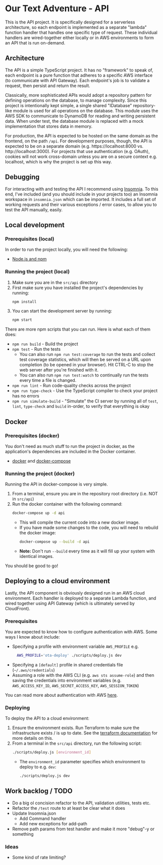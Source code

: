 # Our Text Adventure - API

This is the API project. It is specifically designed for a serverless architecture, so each endpoint is implemented as a separate "lambda" function handler that handles one specific type of request. These individual handlers are wired-together either locally or in AWS environments to form an API that is run on-demand.

## Architecture

The API is a simple TypeScript project. It has no "framework" to speak of, each endpoint is a pure function that adheres to a specific AWS interface (to communicate with API Gateway). Each endpoint's job is to validate a request, then persist and return the result.

Classically, more sophisticated APIs would adopt a repository pattern for defining operations on the database, to manage complexity. Since this project is intentionally kept simple, a single shared "IDatabase" repository-like module is used for all operations on the database. This module uses the AWS SDK to communicate to DynamoDB for reading and writing persistent data. When under test, the database module is replaced with a mock implementation that stores data in memory.

For production, the API is expected to be hosted on the same domain as the frontend, on the path `/api`. For development purposes, though, the API is expected to be on a separate domain (e.g. https://localhost:8000 vs. http://localhost:3000). For projects that use authentication (e.g. OAuth), cookies will not work cross-domain unless you are on a secure context e.g. localhost, which is why the project is set up this way.

## Debugging

For interacting with and testing the API I recommend using [Insomnia](https://insomnia.rest/). To this end, I've included (and you should include in your projects too) an Insomnia workspace in `insomnia.json` which can be imported. It includes a full set of working requests and their various exceptions / error cases, to allow you to test the API manually, easily.


## Local development

### Prerequisites (local)

In order to run the project locally, you will need the following:

  - [Node.js and npm](https://nodejs.org/en/)

### Running the project (local)

1. Make sure you are in the `src/api` directory
1. First make sure you have installed the project's dependencies by running:
    ```sh
    npm install
    ```
1. You can start the development server by running:
    ```sh
    npm start
    ```

There are more npm scripts that you can run. Here is what each of them does:
  - `npm run build` - Build the project
  - `npm test` - Run the tests
    - You can also run `npm run test:coverage` to run the tests and collect test coverage statistics, which will then be served on a URL upon completion (to be opened in your browser). Hit CTRL-C to stop the web server after you're finished with it.
    - You can also run `npm run test:watch` to continually run the tests every time a file is changed.
  - `npm run lint` - Run code-quality checks across the project
  - `npm run type-check` - Use the TypeScript compiler to check your project has no errors
  - `npm run simulate-build` - "Simulate" the CI server by running all of `test`, `lint`, `type-check` and `build` in-order, to verify that everything is okay


## Docker

### Prerequisites (docker)

You don't need as much stuff to run the project in docker, as the application's dependencies are included in the Docker container.

  - [docker](https://docs.docker.com/get-docker/) and [docker-compose](https://docs.docker.com/compose/install/)


### Running the project (docker)

Running the API in docker-compose is very simple.

1. From a terminal, ensure you are in the repository root directory (i.e. NOT in `src/api`)
1. Run the docker container with the following command:
    ```sh
    docker-compose up -d api
    ```
    - This will compile the current code into a new docker image.
    - If you have made some changes to the code, you will need to rebuild the docker image:
      ```sh
      docker-compose up --build -d api
      ```
    - **Note:** Don't run `--build` every time as it will fill up your system with identical images.

You should be good to go!

## Deploying to a cloud environment

Lastly, the API component is obviously designed run in an AWS cloud environment. Each handler is deployed to a separate Lambda function, and wired together using API Gateway (which is ultimately served by CloudFront).

### Prerequisites
You are expected to know how to configure authentication with AWS. Some ways I know about include:
  - Specifying a profile with environment variable `AWS_PROFILE` e.g.
      ```sh
        AWS_PROFILE='ota-deploy' ./scripts/deploy.js dev
      ```
  - Specifying a `[default]` profile in shared credentials file (`~/.aws/credentials`)
  - Assuming a role with the AWS CLI (e.g. `aws sts assume-role`) and then saving the credentials into environment variables (e.g. `AWS_ACCESS_KEY_ID`, `AWS_SECRET_ACCESS_KEY`, `AWS_SESSION_TOKEN`)

You can read more about authentication with AWS [here](https://docs.aws.amazon.com/cli/latest/userguide/cli-chap-configure.html).

### Deploying

To deploy the API to a cloud environment:

1. Ensure the environment exists. Run Terraform to make sure the infrastructure exists / is up to date. See the [terraform documentation](../../terraform/README.md) for more details on this.
1. From a terminal in the `src/api` directory, run the following script:
    ```sh
    ./scripts/deploy.js [environment_id]
    ```
    - The `environment_id` parameter specifies which environment to deploy to e.g. `dev`:
      ```sh
      ./scripts/deploy.js dev
      ```


## Work backlog / TODO
  - Do a big ol concision refactor to the API, validation utilities, tests etc.
  - Refactor the `/test` route to at least be clear what it does
  - Update Insomnia.json
    - Add Command handler
    - Add new exceptions for add-path
  - Remove path params from test handler and make it more "debug"-y or something

### Ideas
  - Some kind of rate limiting?